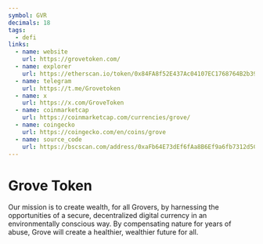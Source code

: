```yaml
---
symbol: GVR
decimals: 18
tags:
  - defi
links:
  - name: website
    url: https://grovetoken.com/
  - name: explorer
    url: https://etherscan.io/token/0x84FA8f52E437Ac04107EC1768764B2b39287CB3e
  - name: telegram
    url: https://t.me/Grovetoken
  - name: x
    url: https://x.com/GroveToken
  - name: coinmarketcap
    url: https://coinmarketcap.com/currencies/grove/
  - name: coingecko
    url: https://coingecko.com/en/coins/grove
  - name: source_code
    url: https://bscscan.com/address/0xaFb64E73dEf6fAa8B6Ef9a6fb7312d5C4C15ebDB#code#L1
---
```


# Grove Token

Our mission is to create wealth, for all Grovers, by harnessing the opportunities of a secure, decentralized digital currency in an environmentally conscious way. By compensating nature for years of abuse, Grove will create a healthier, wealthier future for all.
